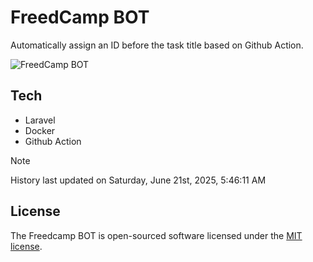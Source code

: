# FreedCamp BOT

Automatically assign an ID before the task title based on Github Action.

![FreedCamp BOT](https://repository-images.githubusercontent.com/737932867/7d34798b-2680-471c-b089-a78a718d3d6a)

## Tech

- Laravel
- Docker
- Github Action

> [!NOTE]  
> History last updated on Saturday, June 21st, 2025, 5:46:11 AM

## License

The Freedcamp BOT is open-sourced software licensed under the [MIT license](https://opensource.org/licenses/MIT).
